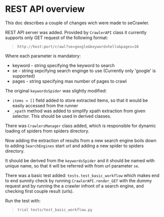 # REST API overview
This doc describes a couple of changes wich were made to seCrawler.

REST API server was added. Provided by `CrawlerAPI` class it currently
supports only GET request of the following format:

> `http://host:port/crawl?se=google&keyword=hello&pages=10`

Where each parameter is mandatory:

   * keyword - string specifying the keyword to search
   * se - string sepcifying search enginge to use (Currently only 'google' is supported)
   * pages - string specifying max number of pages to crawl

The original `keywordsSpider` was slightly modified:

   * `items = []` field added to store extracted items, so that it would be easily accessed from the runner
   * `_xpath` method was added to simplify xpath extraction from given selector. This should be used in derived classes.

There was `CrawlersManager` class added, which is responsible for dynamic loading
of spiders from spiders directory.

Now adding the extraction of results from a new search engine boils down to
adding `SearchEngines` start url and adding a new spider to spiders directory.

It should be derived from the `keywordsSpider` and it should be named with unique
name, so that it will be referred with from url parameter `se`.

There was a basic test added: `tests.test_basic_workflow` which makes end to end
sunnity check by running `CrawlerAPI.render_GET` with the dummy request and
 by running the a crawler infront of a search engine, and checking first couple
 result (urls).

 Run the test with:

 > `trial tests/test_basic_workflow.py`